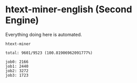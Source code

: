 # htext-miner-english (Second Engine)

Everything doing here is automated.

```
htext-miner

total: 9601/9523 (100.81906962091777%)

job0: 2166
job1: 2440
job2: 3272
job3: 1723
```
